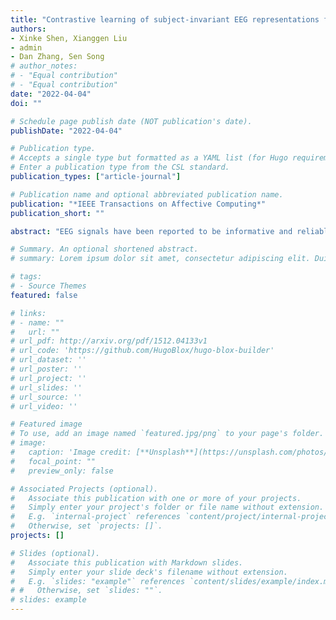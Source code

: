 ```yaml
---
title: "Contrastive learning of subject-invariant EEG representations for cross-subject emotion recognition"
authors:
- Xinke Shen, Xianggen Liu
- admin
- Dan Zhang, Sen Song
# author_notes:
# - "Equal contribution"
# - "Equal contribution"
date: "2022-04-04"
doi: ""

# Schedule page publish date (NOT publication's date).
publishDate: "2022-04-04"

# Publication type.
# Accepts a single type but formatted as a YAML list (for Hugo requirements).
# Enter a publication type from the CSL standard.
publication_types: ["article-journal"]

# Publication name and optional abbreviated publication name.
publication: "*IEEE Transactions on Affective Computing*"
publication_short: ""

abstract: "EEG signals have been reported to be informative and reliable for emotion recognition in recent years. However, the inter-subject variability of emotion-related EEG signals still poses a great challenge for the practical applications of EEG-based emotion recognition. Inspired by recent neuroscience studies on inter-subject correlation, we proposed a Contrastive Learning method for Inter-Subject Alignment (CLISA) to tackle the cross-subject emotion recognition problem. Contrastive learning was employed to minimize the inter-subject differences by maximizing the similarity in EEG signkal representations across subjects when they received the same emotional stimuli in contrast to different ones. Specifically, a convolutional neural network was applied to learn inter-subject aligned spatiotemporal representations from EEG time series in contrastive learning. The aligned representations were subsequently used to extract differential entropy features for emotion classification. CLISA achieved state-of-the-art cross-subject emotion recognition performance on our THU-EP dataset with 80 subjects and the publicly available SEED dataset with 15 subjects. It could generalize to unseen subjects or unseen emotional stimuli in testing. Furthermore, the spatiotemporal representations learned by CLISA could provide insights into the neural mechanisms of human emotion processing."

# Summary. An optional shortened abstract.
# summary: Lorem ipsum dolor sit amet, consectetur adipiscing elit. Duis posuere tellus ac convallis placerat. Proin tincidunt magna sed ex sollicitudin condimentum.

# tags:
# - Source Themes
featured: false

# links:
# - name: ""
#   url: ""
# url_pdf: http://arxiv.org/pdf/1512.04133v1
# url_code: 'https://github.com/HugoBlox/hugo-blox-builder'
# url_dataset: ''
# url_poster: ''
# url_project: ''
# url_slides: ''
# url_source: ''
# url_video: ''

# Featured image
# To use, add an image named `featured.jpg/png` to your page's folder. 
# image:
#   caption: 'Image credit: [**Unsplash**](https://unsplash.com/photos/jdD8gXaTZsc)'
#   focal_point: ""
#   preview_only: false

# Associated Projects (optional).
#   Associate this publication with one or more of your projects.
#   Simply enter your project's folder or file name without extension.
#   E.g. `internal-project` references `content/project/internal-project/index.md`.
#   Otherwise, set `projects: []`.
projects: []

# Slides (optional).
#   Associate this publication with Markdown slides.
#   Simply enter your slide deck's filename without extension.
#   E.g. `slides: "example"` references `content/slides/example/index.md`.
# #   Otherwise, set `slides: ""`.
# slides: example
---
```

<!-- 
{{% callout note %}}
Click the *Cite* button above to demo the feature to enable visitors to import publication metadata into their reference management software.
{{% /callout %}}

{{% callout note %}}
Create your slides in Markdown - click the *Slides* button to check out the example.
{{% /callout %}}

Add the publication's **full text** or **supplementary notes** here. You can use rich formatting such as including [code, math, and images](https://docs.hugoblox.com/content/writing-markdown-latex/). -->
